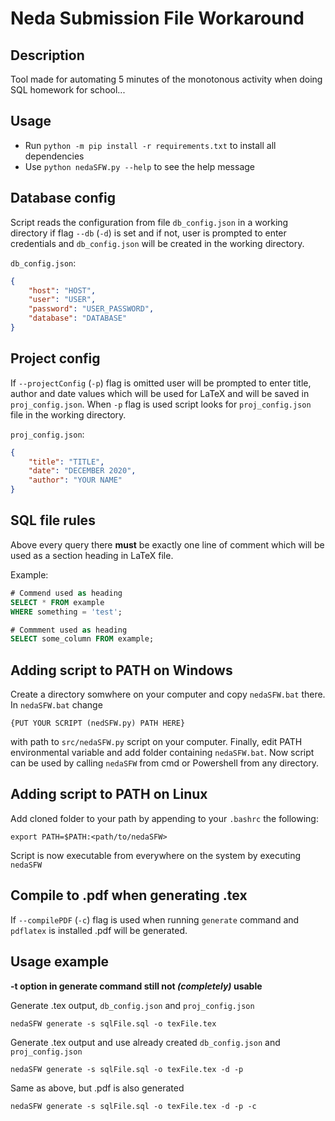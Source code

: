 # Neda Submission File Workaround

## Description
Tool made for automating 5 minutes of the monotonous activity when doing SQL homework for school...

## Usage
- Run `python -m pip install -r requirements.txt` to install all dependencies
- Use `python nedaSFW.py --help` to see the help message

## Database config
Script reads the configuration from file `db_config.json` in a working directory if flag `--db` (`-d`) is set and if not, user is prompted to enter credentials and `db_config.json` will be created in the working directory.

`db_config.json`:
```json
{
    "host": "HOST",
    "user": "USER",
    "password": "USER_PASSWORD",
    "database": "DATABASE"
}
```

## Project config
If `--projectConfig` (`-p`) flag is omitted user will be prompted to enter title, author and date values which will be used for LaTeX and will be saved in `proj_config.json`. When `-p` flag is used script looks for `proj_config.json` file in the working directory.

`proj_config.json`:
```json
{
    "title": "TITLE",
    "date": "DECEMBER 2020",
    "author": "YOUR NAME"
}
```

## SQL file rules
Above every query there **must** be exactly one line of comment which will be used as a section heading in LaTeX file.

Example:
```SQL
# Commend used as heading
SELECT * FROM example
WHERE something = 'test';

# Commment used as heading
SELECT some_column FROM example;
```

## Adding script to PATH on Windows
Create a directory somwhere on your computer and copy `nedaSFW.bat` there. In `nedaSFW.bat` change 
```
{PUT YOUR SCRIPT (nedSFW.py) PATH HERE}
```
with path to `src/nedaSFW.py` script on your computer.
Finally, edit PATH environmental variable and add folder containing `nedaSFW.bat`. Now script can be used by calling `nedaSFW` from cmd or Powershell from any directory.

## Adding script to PATH on Linux
Add cloned folder to your path by appending to your `.bashrc` the following:
```
export PATH=$PATH:<path/to/nedaSFW>
```

Script is now executable from everywhere on the system by executing `nedaSFW`

## Compile to .pdf when generating .tex
If `--compilePDF` (`-c`) flag is used when running `generate` command and `pdflatex` is installed .pdf will be generated.

## Usage example
**-t option in generate command still not *(completely)* usable**

Generate .tex output, `db_config.json` and `proj_config.json`
```
nedaSFW generate -s sqlFile.sql -o texFile.tex
```

Generate .tex output and use already created `db_config.json` and `proj_config.json`
```
nedaSFW generate -s sqlFile.sql -o texFile.tex -d -p
```

Same as above, but .pdf is also generated
```
nedaSFW generate -s sqlFile.sql -o texFile.tex -d -p -c
```
